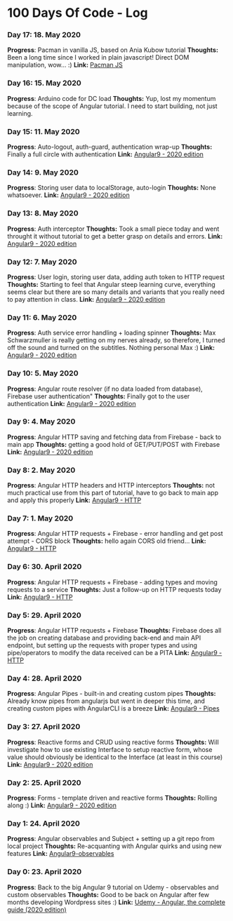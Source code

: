 # 100 Days Of Code - Log

### Day 17: 18. May 2020
**Progress**: Pacman in vanilla JS, based on Ania Kubow tutorial
**Thoughts:** Been a long time since I worked in plain javascript! Direct DOM manipulation, wow... :)
**Link:** [Pacman JS](https://github.com/nahero/pacman_js/commit/b42a55d894f648dcce6a851f44f6ace476d25c6f)

### Day 16: 15. May 2020
**Progress**: Arduino code for DC load
**Thoughts:** Yup, lost my momentum because of the scope of Angular tutorial. I need to start building, not just learning.

### Day 15: 11. May 2020
**Progress**: Auto-logout, auth-guard, authentication wrap-up
**Thoughts:** Finally a full circle with authentication
**Link:** [Angular9 - 2020 edition](https://github.com/nahero/Angular9-2020-edition/commit/dcf47a873f0f5fa0197c5b5442f20d0938c196ae)

### Day 14: 9. May 2020
**Progress**: Storing user data to localStorage, auto-login
**Thoughts:** None whatsoever.
**Link:** [Angular9 - 2020 edition](https://github.com/nahero/Angular9-2020-edition/commit/57094671bb6ecf43d5b3f0c40ff33549922e1f38)

### Day 13: 8. May 2020
**Progress**: Auth interceptor
**Thoughts:** Took a small piece today and went throught it without tutorial to get a better grasp on details and errors.
**Link:** [Angular9 - 2020 edition](https://github.com/nahero/Angular9-2020-edition/commit/85bb596443640b925d85b6a4993ad6494ac9fefd)

### Day 12: 7. May 2020
**Progress**: User login, storing user data, adding auth token to HTTP request
**Thoughts:** Starting to feel that Angular steep learning curve, everything seems clear but there are so many details and variants that you really need to pay attention in class.
**Link:** [Angular9 - 2020 edition](https://github.com/nahero/Angular9-2020-edition/commit/f4ac74b8b9a89a672b878c7e186187748c83606e)

### Day 11: 6. May 2020
**Progress**: Auth service error handling + loading spinner
**Thoughts:** Max Schwarzmuller is really getting on my nerves already, so therefore, I turned off the sound and turned on the subtitles. Nothing personal Max :)
**Link:** [Angular9 - 2020 edition](https://github.com/nahero/Angular9-2020-edition/commit/8839f5664d7a2528ebc7bfff3277ccfa3888120c)

### Day 10: 5. May 2020
**Progress**: Angular route resolver (if no data loaded from database), Firebase user authentication"
**Thoughts:** Finally got to the user authentication
**Link:** [Angular9 - 2020 edition](https://github.com/nahero/Angular9-2020-edition)

### Day 9: 4. May 2020
**Progress**: Angular HTTP saving and fetching data from Firebase - back to main app
**Thoughts:** getting a good hold of GET/PUT/POST with Firebase
**Link:** [Angular9 - 2020 edition](https://github.com/nahero/Angular9-2020-edition)

### Day 8: 2. May 2020
**Progress**: Angular HTTP headers and HTTP interceptors
**Thoughts:** not much practical use from this part of tutorial, have to go back to main app and apply this properly
**Link:** [Angular9 - HTTP](https://github.com/nahero/angular9-http)

### Day 7: 1. May 2020
**Progress**: Angular HTTP requests + Firebase - error handling and get post attempt - CORS block
**Thoughts:** hello again CORS old friend...
**Link:** [Angular9 - HTTP](https://github.com/nahero/angular9-http)

### Day 6: 30. April 2020
**Progress**: Angular HTTP requests + Firebase - adding types and moving requests to a service
**Thoughts:** Just a follow-up on HTTP requests today
**Link:** [Angular9 - HTTP](https://github.com/nahero/angular9-http)

### Day 5: 29. April 2020
**Progress**: Angular HTTP requests + Firebase
**Thoughts:** Firebase does all the job on creating database and providing back-end and main API endpoint, but setting up the requests with proper types and using pipe/operators to modify the data received can be a PITA
**Link:** [Angular9 - HTTP](https://github.com/nahero/angular9-http)

### Day 4: 28. April 2020
**Progress**: Angular Pipes - built-in and creating custom pipes
**Thoughts:** Already know pipes from angularjs but went in deeper this time, and creating custom pipes with AngularCLI is a breeze
**Link:** [Angular9 - Pipes](https://github.com/nahero/angular9-pipes)

### Day 3: 27. April 2020
**Progress**: Reactive forms and CRUD using reactive forms
**Thoughts:** Will investigate how to use existing Interface to setup reactive form, whose value should obviously be identical to the Interface (at least in this course)
**Link:** [Angular9 - 2020 edition](https://github.com/nahero/Angular9-2020-edition)

### Day 2: 25. April 2020
**Progress**: Forms - template driven and reactive forms
**Thoughts:** Rolling along :)
**Link:** [Angular9 - 2020 edition](https://github.com/nahero/Angular9-2020-edition)

### Day 1: 24. April 2020
**Progress**: Angular observables and Subject + setting up a git repo from local project
**Thoughts:** Re-acquanting with Angular quirks and using new features
**Link:** [Angular9-observables](https://github.com/nahero/angular9-Observables)

### Day 0: 23. April 2020
**Progress**: Back to the big Angular 9 tutorial on Udemy - observables and custom observables
**Thoughts:** Good to be back on Angular after few months developing Wordpress sites :)
**Link:** [Udemy - Angular, the complete guide (2020 edition)](https://www.udemy.com/course/the-complete-guide-to-angular-2/)

<!--
### Day 0: February 30, 2016 (Example 1)
##### (delete me or comment me out)

**Today's Progress**: Fixed CSS, worked on canvas functionality for the app.

**Thoughts:** I really struggled with CSS, but, overall, I feel like I am slowly getting better at it. Canvas is still new for me, but I managed to figure out some basic functionality.

**Link to work:** [Calculator App](http://www.example.com)

### Day 0: February 30, 2016 (Example 2)
##### (delete me or comment me out)

**Today's Progress**: Fixed CSS, worked on canvas functionality for the app.

**Thoughts**: I really struggled with CSS, but, overall, I feel like I am slowly getting better at it. Canvas is still new for me, but I managed to figure out some basic functionality.

**Link(s) to work**: [Calculator App](http://www.example.com)


### Day 1: June 27, Monday

**Today's Progress**: I've gone through many exercises on FreeCodeCamp.

**Thoughts** I've recently started coding, and it's a great feeling when I finally solve an algorithm challenge after a lot of attempts and hours spent.

**Link(s) to work**
1. [Find the Longest Word in a String](https://www.freecodecamp.com/challenges/find-the-longest-word-in-a-string)
2. [Title Case a Sentence](https://www.freecodecamp.com/challenges/title-case-a-sentence)
-->
